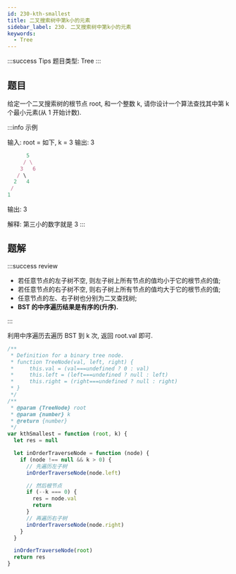 ```yaml
---
id: 230-kth-smallest
title: 二叉搜索树中第k小的元素
sidebar_label: 230. 二叉搜索树中第k小的元素
keywords:
  - Tree
---
```


:::success Tips
题目类型: Tree
:::

## 题目

给定一个二叉搜索树的根节点 root, 和一个整数 k, 请你设计一个算法查找其中第 k 个最小元素(从 1 开始计数).

:::info 示例

输入: root = 如下, k = 3
输出: 3

```ts
      5
     / \
    3   6
   / \
  2   4
 /
1
```

输出: 3

解释: 第三小的数字就是 3
:::

## 题解

:::success review

- 若任意节点的左子树不空, 则左子树上所有节点的值均小于它的根节点的值;
- 若任意节点的右子树不空, 则右子树上所有节点的值均大于它的根节点的值;
- 任意节点的左、右子树也分别为二叉查找树;
- **BST 的中序遍历结果是有序的(升序).**

:::

利用中序遍历去遍历 BST 到 k 次, 返回 root.val 即可.

```ts
/**
 * Definition for a binary tree node.
 * function TreeNode(val, left, right) {
 *     this.val = (val===undefined ? 0 : val)
 *     this.left = (left===undefined ? null : left)
 *     this.right = (right===undefined ? null : right)
 * }
 */
/**
 * @param {TreeNode} root
 * @param {number} k
 * @return {number}
 */
var kthSmallest = function (root, k) {
  let res = null

  let inOrderTraverseNode = function (node) {
    if (node !== null && k > 0) {
      // 先遍历左子树
      inOrderTraverseNode(node.left)

      // 然后根节点
      if (--k === 0) {
        res = node.val
        return
      }
      // 再遍历右子树
      inOrderTraverseNode(node.right)
    }
  }

  inOrderTraverseNode(root)
  return res
}
```
